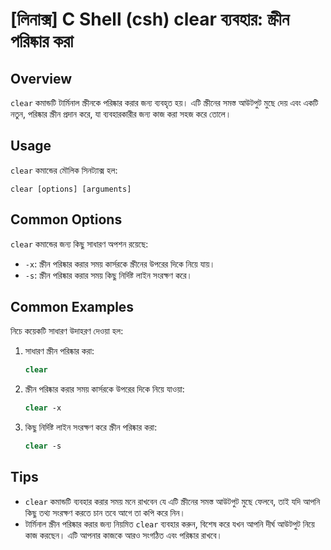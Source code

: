 # [লিনাক্স] C Shell (csh) clear ব্যবহার: স্ক্রীন পরিষ্কার করা

## Overview
`clear` কমান্ডটি টার্মিনাল স্ক্রীনকে পরিষ্কার করার জন্য ব্যবহৃত হয়। এটি স্ক্রীনের সমস্ত আউটপুট মুছে দেয় এবং একটি নতুন, পরিষ্কার স্ক্রীন প্রদান করে, যা ব্যবহারকারীর জন্য কাজ করা সহজ করে তোলে।

## Usage
`clear` কমান্ডের মৌলিক সিনট্যাক্স হল:

```
clear [options] [arguments]
```

## Common Options
`clear` কমান্ডের জন্য কিছু সাধারণ অপশন রয়েছে:
- `-x`: স্ক্রীন পরিষ্কার করার সময় কার্সরকে স্ক্রীনের উপরের দিকে নিয়ে যায়।
- `-s`: স্ক্রীন পরিষ্কার করার সময় কিছু নির্দিষ্ট লাইন সংরক্ষণ করে।

## Common Examples
নিচে কয়েকটি সাধারণ উদাহরণ দেওয়া হল:

1. সাধারণ স্ক্রীন পরিষ্কার করা:
   ```csh
   clear
   ```

2. স্ক্রীন পরিষ্কার করার সময় কার্সরকে উপরের দিকে নিয়ে যাওয়া:
   ```csh
   clear -x
   ```

3. কিছু নির্দিষ্ট লাইন সংরক্ষণ করে স্ক্রীন পরিষ্কার করা:
   ```csh
   clear -s
   ```

## Tips
- `clear` কমান্ডটি ব্যবহার করার সময় মনে রাখবেন যে এটি স্ক্রীনের সমস্ত আউটপুট মুছে ফেলবে, তাই যদি আপনি কিছু তথ্য সংরক্ষণ করতে চান তবে আগে তা কপি করে নিন।
- টার্মিনাল স্ক্রীন পরিষ্কার করার জন্য নিয়মিত `clear` ব্যবহার করুন, বিশেষ করে যখন আপনি দীর্ঘ আউটপুট নিয়ে কাজ করছেন। এটি আপনার কাজকে আরও সংগঠিত এবং পরিষ্কার রাখবে।